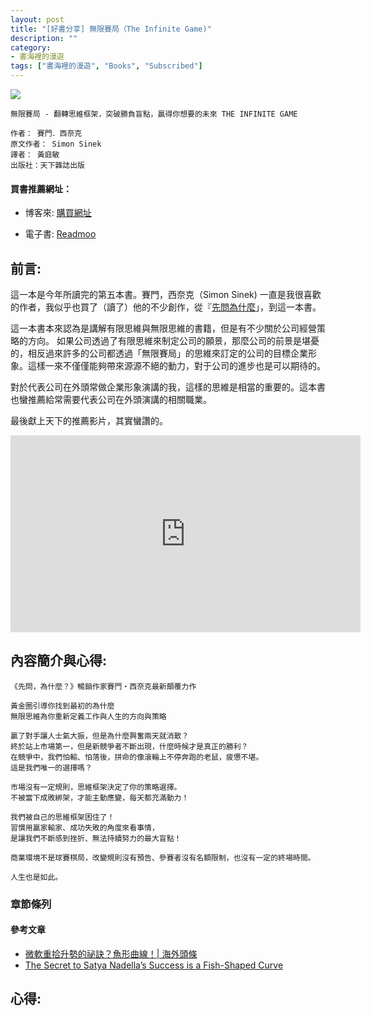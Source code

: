 ```yaml
---
layout: post
title: "[好書分享] 無限賽局（The Infinite Game)"
description: ""
category: 
- 書海裡的漫遊
tags: ["書海裡的漫遊", "Books", "Subscribed"]
---
```


<div><a href="http://moo.im/a/2wDJTX" title="無限賽局"><img src="https://cdn.readmoo.com/cover/d7/deiaj6l_210x315.jpg?v=0"></a></div>



```
無限賽局 - 翻轉思維框架，突破勝負盲點，贏得你想要的未來 THE INFINITE GAME

作者： 賽門．西奈克  
原文作者： Simon Sinek  
譯者： 黃庭敏  
出版社：天下雜誌出版 
```

#### 買書推薦網址：

- 博客來: [購買網址](https://www.books.com.tw/exep/assp.php/kkdailin/products/0010879567?sloc=main&utm_source=kkdailin&utm_medium=ap-books&utm_content=recommend&utm_campaign=ap-202104)

- 電子書: [Readmoo](http://moo.im/a/2wDJTX)

## 前言:

這一本是今年所讀完的第五本書。賽門，西奈克（Simon Sinek) 一直是我很喜歡的作者，我似乎也買了（讀了）他的不少創作，從『[先問為什麼](http://www.evanlin.com/reading-why-first/)」，到這一本書。

這一本書本來認為是講解有限思維與無限思維的書籍，但是有不少關於公司經營策略的方向。 如果公司透過了有限思維來制定公司的願景，那麼公司的前景是堪憂的，相反過來許多的公司都透過「無限賽局」的思維來訂定的公司的目標企業形象。這樣一來不僅僅能夠帶來源源不絕的動力，對于公司的進步也是可以期待的。

對於代表公司在外頭常做企業形象演講的我，這樣的思維是相當的重要的。這本書也蠻推薦給常需要代表公司在外頭演講的相關職業。

最後獻上天下的推薦影片，其實蠻讚的。

<iframe width="560" height="315" src="https://www.youtube.com/embed/EX4tYHR06Ho" title="YouTube video player" frameborder="0" allow="accelerometer; autoplay; clipboard-write; encrypted-media; gyroscope; picture-in-picture" allowfullscreen></iframe>




## 內容簡介與心得:

```
《先問，為什麼？》暢銷作家賽門‧西奈克最新顛覆力作

黃金圈引導你找到最初的為什麼
無限思維為你重新定義工作與人生的方向與策略

贏了對手讓人士氣大振，但是為什麼興奮兩天就消散？
終於站上市場第一，但是新競爭者不斷出現，什麼時候才是真正的勝利？
在競爭中，我們怕輸、怕落後，拼命的像滾輪上不停奔跑的老鼠，疲憊不堪。
這是我們唯一的選擇嗎？

市場沒有一定規則，思維框架決定了你的策略選擇。
不被當下成敗綁架，才能主動應變，每天都充滿動力！

我們被自己的思維框架困住了！
習慣用贏家輸家、成功失敗的角度來看事情，
是讓我們不斷感到挫折、無法持續努力的最大盲點！

商業環境不是球賽棋局，改變規則沒有預告、參賽者沒有名額限制，也沒有一定的終場時間。

人生也是如此。
```

### 章節條列





#### 參考文章

- [微軟重拾升勢的祕訣？魚形曲線！| 海外頭條](https://www.mdeditor.tw/pl/prIG/zh-tw)
- [The Secret to Satya Nadella’s Success is a Fish-Shaped Curve](https://marker.medium.com/how-satya-nadella-made-microsoft-into-a-fish-bf2034136d60)



## 心得:

